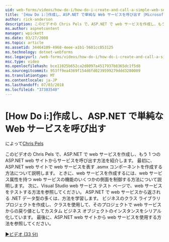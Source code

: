 ```yaml
---
uid: web-forms/videos/how-do-i/how-do-i-create-and-call-a-simple-web-service-in-aspnet
title: '[How Do i:]作成し、ASP.NET で単純な Web サービスを呼び出す |Microsoft Docs'
author: rick-anderson
description: このビデオの Chris Pels で、ASP.NET で web サービスを作成し、もう 1 つの ASP.NET web サイトからサービスを呼び出す方法を紹介します。 最初に、作成する方法を説明してください.
ms.author: aspnetcontent
manager: wpickett
ms.date: 03/27/2008
ms.topic: article
ms.assetid: 34464109-4968-4eee-a1b1-5601cc853125
ms.technology: dotnet-webforms
msc.legacyurl: /web-forms/videos/how-do-i/how-do-i-create-and-call-a-simple-web-service-in-aspnet
msc.type: video
ms.openlocfilehash: bce11025b652ca2d8097a4517937b8365dc1f5d8
ms.sourcegitcommit: 953ff9ea4369f154d6fd0239599279ddd3280009
ms.translationtype: MT
ms.contentlocale: ja-JP
ms.lasthandoff: 07/03/2018
ms.locfileid: "37383540"
---
```

<a name="how-do-i-create-and-call-a-simple-web-service-in-aspnet"></a>[How Do i:]作成し、ASP.NET で単純な Web サービスを呼び出す
====================
によって[Chris Pels](https://twitter.com/chrispels)

このビデオの Chris Pels で、ASP.NET で web サービスを作成し、もう 1 つの ASP.NET web サイトからサービスを呼び出す方法を紹介します。 最初に、ASP.NET web サイトで web サービスを表す .asmx コンポーネントを作成する方法について説明します。 ときに、web サービスを作成するには、web サービス属性を持つ web サービスの機能のいくつかの側面を制御する方法について説明します。 次に、Visual Studio web サービス テスト ページで、web サービスをテストする方法を参照してください。 ASP.NET で web サービスから返される .NET データ型の多くは、方法を学習します。 ビジネスのクラス ライブラリ プロジェクトを作成し、クラスを使用して、そのプロジェクトで web サービスからの戻り値としてカスタム ビジネス オブジェクトのインスタンスをシリアル化しています。 最後に、ASP.NET web サイトから web サービスを使用する方法を参照してください。

[&#9654;ビデオ (33 分)](https://channel9.msdn.com/Blogs/ASP-NET-Site-Videos/how-do-i-create-and-call-a-simple-web-service-in-aspnet)
